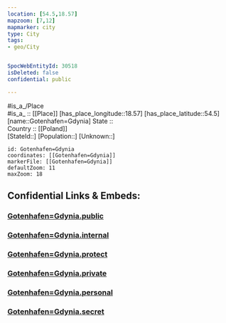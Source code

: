 ```yaml
---
location: [54.5,18.57] 
mapzoom: [7,12] 
mapmarker: city 
type: City
tags:
- geo/City


SpocWebEntityId: 30518
isDeleted: false
confidential: public

---
```

#is_a_/Place  
#is_a_ :: [[Place]] 
[has_place_longitude::18.57] 
[has_place_latitude::54.5] 
[name::Gotenhafen=Gdynia] 
State ::  
Country :: [[Poland]]  
[StateId::] 
[Population::] 
[Unknown::] 


```leaflet
id: Gotenhafen=Gdynia
coordinates: [[Gotenhafen=Gdynia]] 
markerFile: [[Gotenhafen=Gdynia]] 
defaultZoom: 11 
maxZoom: 18
```


## Confidential Links & Embeds: 

### [Gotenhafen=Gdynia.public](/_public/\Earth\Continent\Europe\Europe~East\Poland\CityGotenhafen=Gdynia.public.md) 

### [Gotenhafen=Gdynia.internal](/_internal/\Earth\Continent\Europe\Europe~East\Poland\CityGotenhafen=Gdynia.internal.md) 

### [Gotenhafen=Gdynia.protect](/_protect/\Earth\Continent\Europe\Europe~East\Poland\CityGotenhafen=Gdynia.protect.md) 

### [Gotenhafen=Gdynia.private](/_private/\Earth\Continent\Europe\Europe~East\Poland\CityGotenhafen=Gdynia.private.md) 

### [Gotenhafen=Gdynia.personal](/_personal/\Earth\Continent\Europe\Europe~East\Poland\CityGotenhafen=Gdynia.personal.md) 

### [Gotenhafen=Gdynia.secret](/_secret/\Earth\Continent\Europe\Europe~East\Poland\CityGotenhafen=Gdynia.secret.md)

